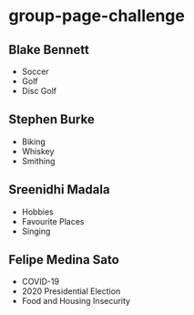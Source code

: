# group-page-challenge


## Blake Bennett
* Soccer
* Golf
* Disc Golf

## Stephen Burke
* Biking
* Whiskey
* Smithing

## Sreenidhi Madala
* Hobbies
* Favourite Places
* Singing

## Felipe Medina Sato
- COVID-19
- 2020 Presidential Election
- Food and Housing Insecurity